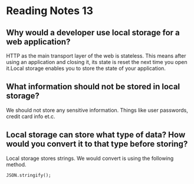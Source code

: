 # Reading Notes 13

## Why would a developer use local storage for a web application?

HTTP as the main transport layer of the web is stateless. This means after using an application and closing it, its state is reset the next time you open it.Local storage enables you to store the state of your application.

## What information should not be stored in local storage?

We should not store any sensitive information. Things like user passwords, credit card info et.c.

## Local storage can store what type of data? How would you convert it to that type before storing?

Local storage stores strings. We would convert is using the following method.

```JSON.stringify();```

